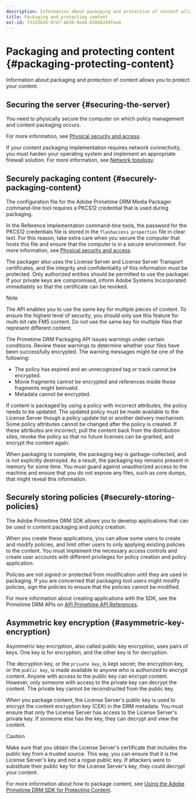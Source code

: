 ```yaml
---
description: Information about packaging and protection of content allows you to protect your content.
title: Packaging and protecting comtent
exl-id: f33d382b-07d7-4630-9e44-820d6249fee4
---
```

# Packaging and protecting content {#packaging-protecting-content}

Information about packaging and protection of content allows you to protect your content.

## Securing the server {#securing-the-server}

You need to physically secure the computer on which policy management and content packaging occurs.

For more information, see [Physical security and access](../../secure-deployment-guidelines/physical-sec-and-access.md).

If your content packaging implementation requires network connectivity, you must harden your operating system and implement an appropriate firewall solution. For more information, see [Network topology](../../secure-deployment-guidelines/overview/network-topology.md).

## Securely packaging content {#securely-packaging-content}

The configuration file for the Adobe Primetime DRM Media Packager command-line tool requires a PKCS12 credential that is used during packaging.

In the Reference Implementation command-tine tools, the password for the PKCS12 credentials file is stored in the `flashaccess.properties` file in clear text. For this reason, take extra care when you secure the computer that hosts this file and ensure that the computer is in a secure environment. For more information, see [Physical security and access](../../secure-deployment-guidelines/physical-sec-and-access.md).

The packager also uses the License Server and License Server Transport certificates, and the integrity and confidentiality of this information must be protected. Only authorized entities should be permitted to use the packager. If your private keys are compromised, inform Adobe Systems Incorporated immediately so that the certificate can be revoked.

>[!NOTE]
>
>The API enables you to use the same key for multiple pieces of content. To ensure the highest level of security, you should only use this feature for multi-bit rate FMS content. Do not use the same key for multiple files that represent different content.

The Primetime DRM Packaging API issues warnings under certain conditions. Review these warnings to determine whether your files have been successfully encrypted. The warning messages might be one of the following:

* The policy has expired and an unrecognized tag or track cannot be encrypted.
* Movie fragments cannot be encrypted and references inside those fragments might beinvalid.
* Metadata cannot be encrypted.

If content is packaged by using a policy with incorrect attributes, the policy needs to be updated. The updated policy must be made available to the License Server though a policy update list or another delivery mechanism. Some policy attributes cannot be changed after the policy is created. If these attributes are incorrect, pull the content back from the distribution sites, revoke the policy so that no future licenses can be granted, and encrypt the content again.

When packaging is complete, the packaging key is garbage-collected, and is not explicitly destroyed. As a result, the packaging key remains present in memory for some time. You must guard against unauthorized access to the machine and ensure that you do not expose any files, such as core dumps, that might reveal this information.

## Securely storing policies {#securely-storing-policies}

The Adobe Primetime DRM SDK allows you to develop applications that can be used in content packaging and policy creation.

When you create these applications, you can allow some users to create and modify policies, and limit other users to only applying existing policies to the content. You must implement the necessary access controls and create user accounts with different privileges for policy creation and policy application.

Policies are not signed or protected from modification until they are used in packaging. If you are concerned that packaging tool users might modify policies, sign the policies to ensure that the policies cannot be modified.

For more information about creating applications with the SDK, see the Primetime DRM APIs on [API Primetime API References](https://help.adobe.com/en_US/primetime/api/index.html#api-Adobe_Primetime_API_References).

## Asymmetric key encryption {#asymmetric-key-encryption}

Asymmetric key encryption, also called public key encryption, uses pairs of keys. One key is for encryption, and the other key is for decryption.

The decryption key, or the *`private key`*, is kept secret; the encryption key, or the *`public key`*, is made available to anyone who is authorized to encrypt content. Anyone with access to the public key can encrypt content. However, only someone with access to the private key can decrypt the content. The private key cannot be reconstructed from the public key.

When you package content, the License Server's public key is used to encrypt the content encryption key (CEK) in the DRM metadata. You must ensure that only the License Server has access to the License Server's private key. If someone else has the key, they can decrypt and view the content.

>[!CAUTION]
>
>Make sure that you obtain the License Server's certificate that includes the public key from a trusted source. This way, you can ensure that it is the License Server's key and not a rogue public key. If attackers were to substitute their public key for the License Server's key, they could decrypt your content.

For more information about how to package content, see [Using the Adobe Primetime DRM SDK for Protecting Content](https://helpx.adobe.com/content/dam/help/en/primetime/drm/drm_protecting_content.pdf).
